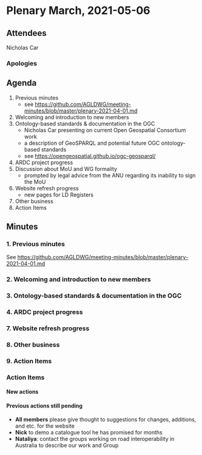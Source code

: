 # Plenary March, 2021-05-06

## Attendees
Nicholas Car


### Apologies


## Agenda
1. Previous minutes
    * see <https://github.com/AGLDWG/meeting-minutes/blob/master/plenary-2021-04-01.md>
2. Welcoming and introduction to new members
3. Ontology-based standards & documentation in the OGC
    * Nicholas Car presenting on current Open Geospatial Consortium work
    * a description of GeoSPARQL and potential future OGC ontology-based standards
    * see <https://opengeospatial.github.io/ogc-geosparql/>
5. ARDC project progress
6. Discussion about MoU and WG formality
    * prompted by legal advice from the ANU regarding its inability to sign the MoU
7. Website refresh progress
    * new pages for LD Registers
8. Other business
9. Action Items

## Minutes

### 1. Previous minutes
See <https://github.com/AGLDWG/meeting-minutes/blob/master/plenary-2021-04-01.md>


### 2. Welcoming and introduction to new members


### 3. Ontology-based standards & documentation in the OGC


### 4. ARDC project progress


### 7. Website refresh progress


### 8. Other business

### 9. Action Items

### Action Items
#### New actions


#### Previous actions still pending
* **All members** please give thought to suggestions for changes, additions, and etc. for the website
* **Nick** to demo a catalogue tool he has promised for months
* **Nataliya**: contact the groups working on road interoperability in Australia to describe our work and Group
